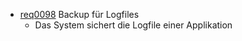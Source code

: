 * [req0098](https://github.com/DomainDrivenArchitecture/ddaRequirement/blob/master/en/requirements/req0098.md) Backup für Logfiles
	* Das System sichert die Logfile einer Applikation